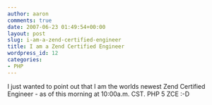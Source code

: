 ```yaml
---
author: aaron
comments: true
date: 2007-06-23 01:49:54+00:00
layout: post
slug: i-am-a-zend-certified-engineer
title: I am a Zend Certified Engineer
wordpress_id: 12
categories:
- PHP
---
```


I just wanted to point out that I am the worlds newest Zend Certified Engineer - as of this morning at 10:00a.m. CST. PHP 5 ZCE :-D
